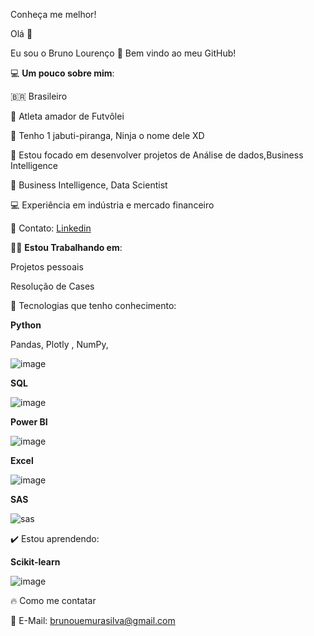 Conheça me melhor!


Olá 👋

 Eu sou o Bruno Lourenço 👋
 Bem vindo ao meu GitHub!

💻 **Um pouco sobre mim**:

🇧🇷 Brasileiro

🏐 Atleta amador de Futvôlei

🐢 Tenho 1 jabuti-piranga, Ninja o nome dele XD

👊 Estou focado em desenvolver projetos de Análise de dados,Business Intelligence

💼 Business Intelligence, Data Scientist

💻 Experiência em indústria e mercado financeiro

🔗 Contato: [Linkedin](https://www.linkedin.com/in/bruno-uemura-a3ab4943/)


👨‍💻 **Estou Trabalhando em**:

Projetos pessoais

Resolução de Cases


📁 Tecnologias que tenho conhecimento:

**Python** 

Pandas, Plotly , NumPy, 


![image](https://encrypted-tbn0.gstatic.com/images?q=tbn:ANd9GcSSVIgTk4D22BF0PSAITCFZYEi7rZ6FsLN1sg&s)

**SQL**

![image](https://encrypted-tbn0.gstatic.com/images?q=tbn:ANd9GcS_mBB1zE7RZCgRjjPi6bIz0szfQmPjRa81sw&s)


**Power BI**

![image](https://github.com/user-attachments/assets/429f4f33-c78a-46bd-bce8-9519b62266f2)


**Excel** 


![image](https://encrypted-tbn0.gstatic.com/images?q=tbn:ANd9GcRCKJv_I3g2OzodCauDJ4-Zxw3v8bEfjXzflg&s)

**SAS**


![sas](https://d2q79iu7y748jz.cloudfront.net/s/_squarelogo/256x256/63d37858752f5f9b709b8c159cea030e)

✔️ Estou aprendendo:

**Scikit-learn** 


![image](https://github.com/user-attachments/assets/9dd2d530-3b54-42ae-84c7-43b5496a3f40)




🔥 Como me contatar

📧 E-Mail: brunouemurasilva@gmail.com
